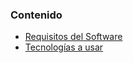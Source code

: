 ### Contenido
- [Requisitos del Software](/docs/requisitos.md)
- [Tecnologías a usar](/docs/tecnologias.md)
